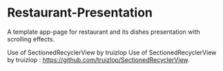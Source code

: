 # Restaurant-Presentation

A template app-page for restaurant and its dishes presentation with scrolling effects.

Use of SectionedRecyclerView by truizlop Use of SectionedRecyclerView by truizlop : https://github.com/truizlop/SectionedRecyclerView.
